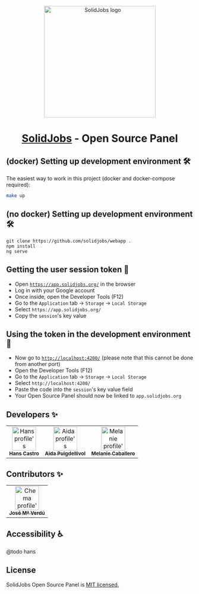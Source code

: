 <p align="center">
  <a href="https://solidjobs.org/">
    <img
      src="https://i.imgur.com/8UGkLzT.png"
      alt="SolidJobs logo" width="300" />
  </a>
</p>
<h1 align="center"><a href="https://solidjobs.org/">SolidJobs</a> - Open Source Panel</h1>

## (docker) Setting up development environment 🛠

The easiest way to work in this project (docker and docker-compose required):

```bash
make up
```

## (no docker) Setting up development environment 🛠

```
git clone https://github.com/solidjobs/webapp .
npm install
ng serve
```

## Getting the user session token 🔐

* Open [`https://app.solidjobs.org/`](https://app.solidjobs.org/) in the browser
* Log in with your Google account
* Once inside, open the Developer Tools (F12)
* Go to the `Application` tab → `Storage` → `Local Storage`
* Select `https://app.solidjobs.org/`
* Copy the `session`'s key value


## Using the token in the development environment 🧪

* Now go to [`http://localhost:4200/`](http://localhost:4200/)
    (please note that this cannot be done from another port)
* Open the Developer Tools (F12)
* Go to the `Application` tab → `Storage` → `Local Storage`
* Select `http://localhost:4200/`
* Paste the code into the `session`'s key value field
* Your Open Source Panel should now be linked to `app.solidjobs.org`

## Developers ✨

<table>
  <tr>
    <td align="center">
      <a href="https://github.com/hanschrome">
        <img alt="Hans profile's picture, short black hair" src="https://avatars0.githubusercontent.com/u/6317267?s=460&u=91598bd48b061718bb37e6412001e9465febc8a9&v=4" width="64px;"/>
            <br /><sub><b>Hans Castro</b></sub></a><br /></td>
    <td align="center">
      <a href="https://twitter.com/AidaTrazos">
        <img alt="Aida profile's picture, she has black and blue long hair" 
          src="https://pbs.twimg.com/profile_images/1347212619262947331/_Gv_AZ4D_400x400.jpg" width="64px;"/>
            <br /><sub><b>Aida Puigdellivol</b></sub></a><br /></td>
    <td align="center">
      <a href="https://github.com/mel-caballero">
        <img alt="Melanie profile's picture, medium long black hair. " src="https://avatars2.githubusercontent.com/u/24940188?s=460&u=e9c5de20d5101cc0e709ed04acdabc309f15a06f&v=4" width="64px;"/>
            <br /><sub><b>Melanie Caballero</b></sub></a><br /></td>
</table>

## Contributors ✨

<table>
  <tr>
    <td align="center">
      <a href="https://github.com/madeinchema">
        <img alt="Chema profile's picture, short black hair." src="https://avatars3.githubusercontent.com/u/26657998?s=460&u=dc589b8d7d0db1f26d1a1e4e3fbb39c1b096ebec&v=4" width="64px;" alt=""/>
          <br /><sub><b>José Mª Verdú</b></sub></a><br /></td>
  </tr>
</table>

## Accessibility ♿

@todo hans

## License

SolidJobs Open Source Panel is [MIT licensed.](https://opensource.org/licenses/MIT)

